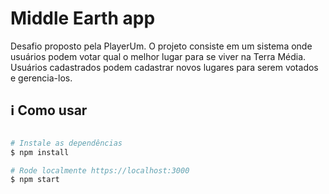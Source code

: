 # Middle Earth app

Desafio proposto pela PlayerUm. O projeto consiste em um sistema onde usuários podem votar qual o melhor lugar para se viver na Terra Média.
Usuários cadastrados podem cadastrar novos lugares para serem votados e gerencia-los.

## :information_source: Como usar

```bash

# Instale as dependências
$ npm install

# Rode localmente https://localhost:3000
$ npm start
```


